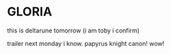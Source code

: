 # GLORIA
this is deltarune tomorrow (i am toby i confirm)

trailer next monday i know.
papyrus knight canon!
wow!
